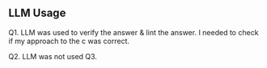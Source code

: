 ## LLM Usage

Q1. LLM was used to verify the answer & lint the answer. I needed to check if my approach to the c was correct. 

Q2. LLM was not used
Q3. 